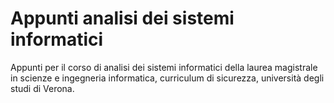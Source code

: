 # Appunti analisi dei sistemi informatici

Appunti per il corso di analisi dei sistemi informatici della laurea magistrale in scienze e ingegneria informatica, curriculum di sicurezza, università degli studi di Verona.